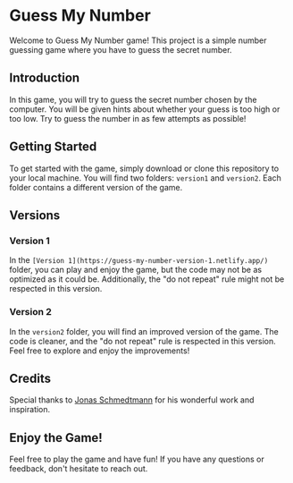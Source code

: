 # Guess My Number

Welcome to Guess My Number game! This project is a simple number guessing game where you have to guess the secret number.

## Introduction

In this game, you will try to guess the secret number chosen by the computer. You will be given hints about whether your guess is too high or too low. Try to guess the number in as few attempts as possible!

## Getting Started

To get started with the game, simply download or clone this repository to your local machine. You will find two folders: `version1` and `version2`. Each folder contains a different version of the game.

## Versions

### Version 1

In the `[Version 1](https://guess-my-number-version-1.netlify.app/)` folder, you can play and enjoy the game, but the code may not be as optimized as it could be. Additionally, the "do not repeat" rule might not be respected in this version.

### Version 2

In the `version2` folder, you will find an improved version of the game. The code is cleaner, and the "do not repeat" rule is respected in this version. Feel free to explore and enjoy the improvements!

## Credits

Special thanks to [Jonas Schmedtmann](https://github.com/jonasschmedtmann) for his wonderful work and inspiration.

## Enjoy the Game!

Feel free to play the game and have fun! If you have any questions or feedback, don't hesitate to reach out.
